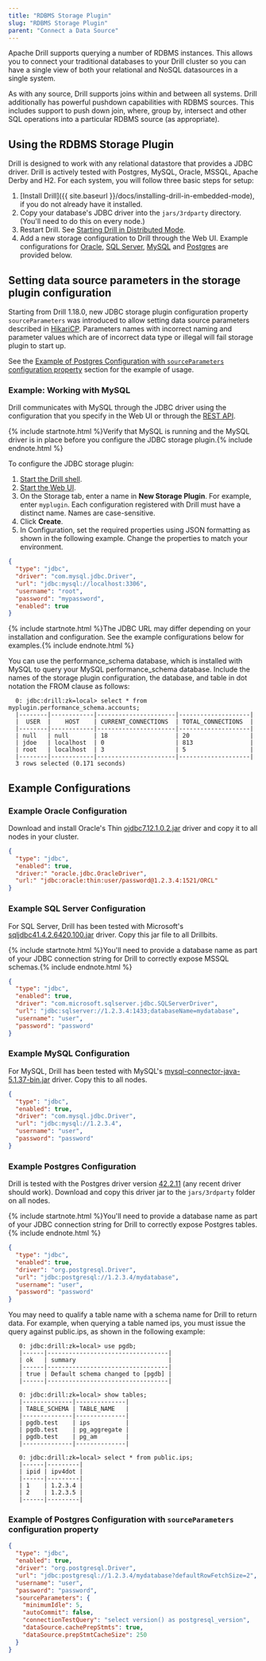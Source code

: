 ```yaml
---
title: "RDBMS Storage Plugin"
slug: "RDBMS Storage Plugin"
parent: "Connect a Data Source"
---
```

Apache Drill supports querying a number of RDBMS instances. This allows you to connect your traditional databases to your Drill cluster so you can have a single view of both your relational and NoSQL datasources in a single system. 

As with any source, Drill supports joins within and between all systems. Drill additionally has powerful pushdown capabilities with RDBMS sources. This includes support to push down join, where, group by, intersect and other SQL operations into a particular RDBMS source (as appropriate).

## Using the RDBMS Storage Plugin

Drill is designed to work with any relational datastore that provides a JDBC driver. Drill is actively tested with
 Postgres, MySQL, Oracle, MSSQL, Apache Derby and H2. For each system, you will follow three basic steps for setup:

  1. [Install Drill]({{ site.baseurl }}/docs/installing-drill-in-embedded-mode), if you do not already have it installed.
  2. Copy your database's JDBC driver into the `jars/3rdparty` directory. (You'll need to do this on every node.)  
  3. Restart Drill. See [Starting Drill in Distributed Mode]({{site.baseurl}}/docs/starting-drill-in-distributed-mode/).
  4. Add a new storage configuration to Drill through the Web UI. Example configurations for [Oracle](#example-oracle-configuration), [SQL Server](#example-sql-server-configuration), [MySQL](#example-mysql-configuration) and [Postgres](#example-postgres-configuration) are provided below.

## Setting data source parameters in the storage plugin configuration

Starting from Drill 1.18.0, new JDBC storage plugin configuration property `sourceParameters` was introduced to allow
 setting data source parameters described in [HikariCP](https://github.com/brettwooldridge/HikariCP#configuration-knobs-baby).
 Parameters names with incorrect naming and parameter values which are of incorrect data type or illegal will fail
 storage plugin to start up.

See the [Example of Postgres Configuration with `sourceParameters` configuration property](#example-of-postgres-configuration-with-sourceparameters-configuration-property)
section for the example of usage.

### Example: Working with MySQL

Drill communicates with MySQL through the JDBC driver using the configuration that you specify in the Web UI or through the [REST API]({{site.baseurl}}/docs/plugin-configuration-basics/#storage-plugin-rest-api).  

{% include startnote.html %}Verify that MySQL is running and the MySQL driver is in place before you configure the JDBC storage plugin.{% include endnote.html %}  

To configure the JDBC storage plugin:

1. [Start the Drill shell]({{site.baseurl}}/docs/starting-drill-on-linux-and-mac-os-x/).  
2. [Start the Web UI]({{site.baseurl}}/docs/starting-the-web-console/).  
3. On the Storage tab, enter a name in **New Storage Plugin**. For example, enter `myplugin`.
   Each configuration registered with Drill must have a distinct name. Names are case-sensitive.  
4. Click **Create**.  
5. In Configuration, set the required properties using JSON formatting as shown in the following example. Change the properties to match your environment.  
```json
{
  "type": "jdbc",
  "driver": "com.mysql.jdbc.Driver",
  "url": "jdbc:mysql://localhost:3306",
  "username": "root",
  "password": "mypassword",
  "enabled": true
}  
```

{% include startnote.html %}The JDBC URL may differ depending on your installation and configuration. See the example configurations below for examples.{% include endnote.html %}  

You can use the performance_schema database, which is installed with MySQL to query your MySQL performance_schema database. Include the names of the storage plugin configuration, the database, and table in dot notation the FROM clause as follows:

      0: jdbc:drill:zk=local> select * from myplugin.performance_schema.accounts;
      |--------|------------|----------------------|--------------------|
      |  USER  |    HOST    | CURRENT_CONNECTIONS  | TOTAL_CONNECTIONS  |
      |--------|------------|----------------------|--------------------|
      | null   | null       | 18                   | 20                 |
      | jdoe   | localhost  | 0                    | 813                |
      | root   | localhost  | 3                    | 5                  |
      |--------|------------|----------------------|--------------------|
      3 rows selected (0.171 seconds)




## Example Configurations

  
### Example Oracle Configuration

Download and install Oracle's Thin [ojdbc7.12.1.0.2.jar](http://www.oracle.com/technetwork/database/features/jdbc/default-2280470.html) driver and copy it to all nodes in your cluster.

```json
{
  "type": "jdbc",
  "enabled": true,
  "driver:" "oracle.jdbc.OracleDriver",
  "url:" "jdbc:oracle:thin:user/password@1.2.3.4:1521/ORCL"
}
```

### Example SQL Server Configuration

For SQL Server, Drill has been tested with Microsoft's  [sqljdbc41.4.2.6420.100.jar](https://www.microsoft.com/en-US/download/details.aspx?id=11774) driver. Copy this jar file to all Drillbits. 

{% include startnote.html %}You'll need to provide a database name as part of your JDBC connection string for Drill to correctly expose MSSQL schemas.{% include endnote.html %}
```json
{
  "type": "jdbc",
  "enabled": true,
  "driver": "com.microsoft.sqlserver.jdbc.SQLServerDriver",
  "url": "jdbc:sqlserver://1.2.3.4:1433;databaseName=mydatabase",
  "username": "user",
  "password": "password"
}
```

### Example MySQL Configuration

For MySQL, Drill has been tested with MySQL's [mysql-connector-java-5.1.37-bin.jar](http://dev.mysql.com/downloads/connector/j/) driver. Copy this to all nodes.
```json
{
  "type": "jdbc",
  "enabled": true,
  "driver": "com.mysql.jdbc.Driver",
  "url": "jdbc:mysql://1.2.3.4",
  "username": "user",
  "password": "password"
}  
```

### Example Postgres Configuration

Drill is tested with the Postgres driver version [42.2.11](https://mvnrepository.com/artifact/org.postgresql/postgresql) (any recent driver should work).
 Download and copy this driver jar to the `jars/3rdparty` folder on all nodes.

{% include startnote.html %}You'll need to provide a database name as part of your JDBC connection string for Drill to correctly expose Postgres tables.{% include endnote.html %}

```json
{
  "type": "jdbc",
  "enabled": true,
  "driver": "org.postgresql.Driver",
  "url": "jdbc:postgresql://1.2.3.4/mydatabase",
  "username": "user",
  "password": "password"
}  
```

You may need to qualify a table name with a schema name for Drill to return data. For example, when querying a table named ips, you must issue the query against public.ips, as shown in the following example:  

       0: jdbc:drill:zk=local> use pgdb;          
       |------|----------------------------------|
       | ok   | summary                          |
       |------|----------------------------------|
       | true | Default schema changed to [pgdb] |
       |------|----------------------------------|
        
       0: jdbc:drill:zk=local> show tables;          
       |--------------|--------------|
       | TABLE_SCHEMA | TABLE_NAME   |
       |--------------|--------------|
       | pgdb.test    | ips          |
       | pgdb.test    | pg_aggregate |
       | pgdb.test    | pg_am        |
       |--------------|--------------|

       0: jdbc:drill:zk=local> select * from public.ips;          
       |------|---------|
       | ipid | ipv4dot |
       |------|---------|
       | 1    | 1.2.3.4 |
       | 2    | 1.2.3.5 |
       |------|---------|

### Example of Postgres Configuration with `sourceParameters` configuration property
```json
{
  "type": "jdbc",
  "enabled": true,
  "driver": "org.postgresql.Driver",
  "url": "jdbc:postgresql://1.2.3.4/mydatabase?defaultRowFetchSize=2",
  "username": "user",
  "password": "password",
  "sourceParameters": {
    "minimumIdle": 5,
    "autoCommit": false,
    "connectionTestQuery": "select version() as postgresql_version",
    "dataSource.cachePrepStmts": true,
    "dataSource.prepStmtCacheSize": 250
  }
}  
```
